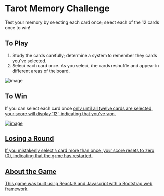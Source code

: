 # Tarot Memory Challenge
Test your memory by selecting each card once; select each of the 12 cards once to win!

## To Play
1. Study the cards carefully; determine a system to remember they cards you've selected.
2. Select each card once. As you select, the cards reshuffle and appear in different areas of the board.

![image](https://user-images.githubusercontent.com/13988358/70845512-5dc33c80-1e04-11ea-9e70-ff9ffdbefe84.png)

## To Win
If you can select each card once <u>only<u> until all twelve cards are selected, your score will display '12,' indicating that you've won.
  
  ![image](https://user-images.githubusercontent.com/13988358/70845484-07ee9480-1e04-11ea-84f6-01f75bd81dc6.png)

## Losing a Round
If you mistakenly select a card more than once, your score resets to zero (0), indicating that the game has restarted.

## About the Game
This game was built using ReactJS and Javascript with a Bootstrap web framework.


